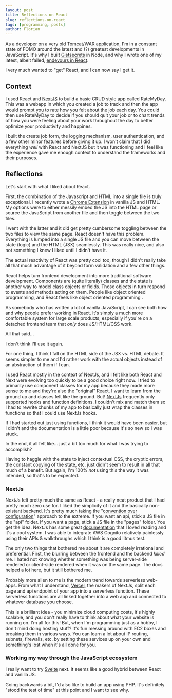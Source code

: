 ```yaml
---
layout: post
title: Reflections on React
slug: reflections-on-react
tags: [programming, posts]
author: Florian
---
```


As a developer on a very old Tomcat/WAR application, I'm in a constant state of FOMO around the latest and (?) greatest developments in JavaScript. It's why I built [Gistsecrets](https://floverfelt.org/posts/gist-secrets-reflections) in Node, and why I wrote one of my latest, albeit failed, [endevours in React](https://github.com/floverfelt/floverfelt.github.io/issues/19).

I very much wanted to "get" React, and I can now say I get it. 

## Context

I used React and [NextJS](https://nextjs.org/) to build a basic CRUD style app called RateMyDay. This was a webapp in which you created a job to track and then the app would prompt you to rate how you felt about the job each day. You could then use RateMyDay to decide if you should quit your job or to chart trends of how you were feeling about your work throughout the day to better optimize your productivity and happines.

I built the create job form, the logging mechanism, user authentication, and a few other minor features before giving it up. I won't claim that I did everything *well* with React and NextJS but it was functioning and I feel like the experience gave me enough context to understand the frameworks and their purposes.

## Reflections

Let's start with what I liked about React.

First, the combination of the Javascript and HTML into a single file is truly exceptional. I recently wrote a [Chrome Extension](https://github.com/floverfelt/floverfelt.github.io/issues/23) in vanilla JS and HTML. My options were to either messily embed the JS into the HTML page  or source the JavaScript from another file and then toggle between the two files.

I went with the latter and it did get pretty cumbersome toggling between the two files to view the same page. React doesn't have this problem. Everything is lumped into a single JS file and you can move between the state (logic) and the HTML (JSX) seamlessly. This was really nice, and also not something I knew I liked until I didn't have it.

The actual reactivity of React was pretty cool too, though I didn't really take all that much advantage of it beyond form validation and a few other things.

React helps turn frontend development into more traditional software development. Components are (quite literally) classes and the state is another way to model class objects or fields. Those objects in turn respond to events and methods acting on them. People like object oriented programming, and React feels like object oriented programming .

As somebody who has written a lot of vanilla JavaScript, I can see both how and why people prefer working in React. It's simply a much more comfortable system for large scale products, especially if you're on a detached frontend team that *only* does JS/HTML/CSS work. 

All that said...

I don't think I'll use it again. 

For one thing, I think I fall on the HTML side of the JSX vs. HTML debate. It seems simpler to me and I'd rather work with the actual objects instead of an abstraction of them if I can.

I used React mostly in the context of NextJs, and I felt like both React and Next were evolving too quickly to be a good choice right now. I tried to primarily use component classes for my app because they made more sense to me and they're also the "original" React. I want to learn from the ground up and classes felt like the ground. But! [NextJs](https://nextjs.org/) frequently only supported hooks and function definitions. I couldn't mix and match them so I had to rewrite chunks of my app to basically just wrap the classes in functions so that I could use NextJs hooks.

If I had started out just using functions, I think it would have been easier, but I didn't and the documentation is a little poor because it's so new so I was stuck.

In the end, it all felt like... just a bit too much for what I was trying to accomplish?

Having to haggle with the state to inject contextual CSS, the cryptic errors, the constant copying of the state, etc. just didn't seem to result in all that much of a benefit. But again, I'm 100% *not* using this the way it was intended, so that's to be expected.

### NextJs

NextJs felt pretty much the same as React - a really neat product that I had pretty much zero use for. I liked the simplicity of it and the basically non-existant backend. It's pretty much taking the "[convention over configuration](https://en.wikipedia.org/wiki/Convention_over_configuration)" approach to the extreme. If you want an api, stick a JS file in the "api" folder. If you want a page, stick a JS file in the "pages" folder. You get the idea. NextJs has some great [documentation](https://nextjs.org/docs) that I loved reading and it's a cool system. I was able to integrate AWS Cognito relatively painlessly using their APIs & walkthroughs which I think is a good litmus test.

The only two things that bothered me about it are completely irrational and preferential. First, the blurring between the frontend and the backend *killed* me. I hated not knowing whether something was being server-side rendered or client-side rendered when it was on the same page. The docs helped a lot here, but it still bothered me.

Probably more alien to me is the modern trend towards serverless web-apps. From what I understand, [Vercel](https://vercel.com/), the makers of NextJs, split each page and api endpoint of your app into a serverless function. These serverless functions are all linked together into a web app and connected to whatever database you choose. 

This is a brilliant idea - you minimize cloud computing costs, it's highly scalable, and you don't really have to think about what your website is running on. I'm all for this! But, when I'm programming just as a hobby, I don't mind doing hosting stuff? It's fun messing around with EC2 boxes and breaking them in various ways. You can learn a lot about IP routing, subnets, firewalls, etc. by setting these services up on your own and something's lost when it's all done for you.

### Working my way through the JavaScript ecosystem

I really want to try [Svelte](https://svelte.dev/) next. It seems like a good hybrid between React and vanilla JS.

Going backwards a bit, I'd also like to build an app using PHP. It's definitely "stood the test of time" at this point and I want to see why.

